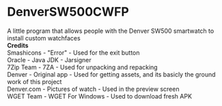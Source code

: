 # DenverSW500CWFP
A little program that allows people with the Denver SW500 smartwatch to install custom watchfaces
<br>
<b>Credits</b>
<br>
Smashicons - "Error" - Used for the exit button
<br>
Oracle - Java JDK - Jarsigner
<br>
7Zip Team - 7ZA - Used for unpacking and repacking
<br>
Denver - Original app - Used for getting assets, and its basicly the ground work of this project
<br>
Denver.com - Pictures of watch - Used in the preview screen
<br>
WGET Team - WGET For Windows - Used to download fresh APK
<br>

